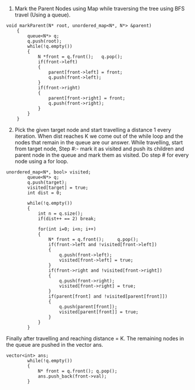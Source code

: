 1. Mark the Parent Nodes using Map while traversing the tree using BFS travel (Using a queue).

```
void markParent(N* root, unordered_map<N*, N*> &parent)
    {
        queue<N*> q;
        q.push(root);
        while(!q.empty())
        {
            N *front = q.front();   q.pop();
            if(front->left) 
            {
                parent[front->left] = front;
                q.push(front->left);
            }
            if(front->right)
            {
                parent[front->right] = front;
                q.push(front->right);
            }
        }
    }

```

2. Pick the given target node and start travelling a distance 1 every iteration. When dist reaches K we come out of the while loop and the nodes that remain in the queue are our answer.
While travelling, start from target node, 
Step #:- mark it as visited and push its children and parent node in the queue and mark them as visited.
Do step # for every node using a for loop.

```
unordered_map<N*, bool> visited;
        queue<N*> q;
        q.push(target);
        visited[target] = true;
        int dist = 0;
        
        while(!q.empty())
        {
            int n = q.size();
            if(dist++ == 2) break;
            
            for(int i=0; i<n; i++)
            {
                N* front = q.front();     q.pop();
                if(front->left and !visited[front->left])
                {
                    q.push(front->left);
                    visited[front->left] = true;
                }
                if(front->right and !visited[front->right])
                {
                    q.push(front->right);
                    visited[front->right] = true;
                }
                if(parent[front] and !visited[parent[front]])
                {
                    q.push(parent[front]);
                    visited[parent[front]] = true;
                }
            }
        }

```
Finally after travelling and reaching distance = K.
The remaining nodes in the queue are pushed in the vector ans.
```
vector<int> ans;
        while(!q.empty())
        {
            N* front = q.front(); q.pop();
            ans.push_back(front->val);
        }

```





